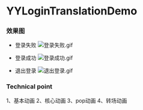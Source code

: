 # YYLoginTranslationDemo
### 效果图
- 登录失败
![登录失败.gif](http://upload-images.jianshu.io/upload_images/6162968-df5d619c791eb6b6.gif?imageMogr2/auto-orient/strip)

- 登录成功
![登录成功.gif](http://upload-images.jianshu.io/upload_images/6162968-d0c7237e9e9126c9.gif?imageMogr2/auto-orient/strip)

- 退出登录
![退出登录.gif](http://upload-images.jianshu.io/upload_images/6162968-540f1a976d333b28.gif?imageMogr2/auto-orient/strip)

### Technical point
1、基本动画
2、核心动画
3、pop动画
4、转场动画
